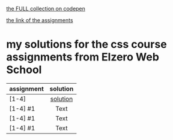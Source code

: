 [the FULL collection on codepen](https://codepen.io/collection/MgWvNj?grid_type=grid)


[the link of the assignments ](https://elzero.org/category/assignments/css-assignments/)

# my solutions for the css course assignments from Elzero Web School
| assignment  |   solution  | 
| :---        |    :----:   | 
| \[1-4\]      |[solution](https://codepen.io/KhalidMesbah/pen/PomoqPN)       | 
| \[1-4\] #1  | Text        |
| \[1-4\] #1  | Text        | 
| \[1-4\] #1  | Text        | 
